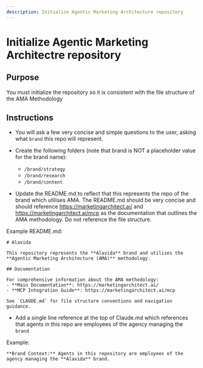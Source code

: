 ```yaml
---
description: Initialize Agentic Marketing Architecture repository
---
```

# Initialize Agentic Marketing Architectre repository

## Purpose

You must initialize the repository so it is consistent with the file structure of the AMA Methodology

## Instructions
- You will ask a few very concise and simple questions to the user, asking what `brand` this repo will represent. 
- Create the following folders (note that brand is NOT a placeholder value for the brand name): 
    - `/brand/strategy`
    - `/brand/research`
    - `/brand/content`

- Update the README.md to reflect that this represents the repo of the brand which utilises AMA. The README.md should be very concise and should reference https://marketingarchitect.ai/ and https://marketingarchitect.ai/mcp as the documentation that outlines the AMA methodology.  Do not reference the file structure. 

Example README.md: 
```
# Alavida

This repository represents the **Alavida** brand and utilizes the **Agentic Marketing Architecture (AMA)** methodology.

## Documentation

For comprehensive information about the AMA methodology:
- **Main Documentation**: https://marketingarchitect.ai/
- **MCP Integration Guide**: https://marketingarchitect.ai/mcp

See `CLAUDE.md` for file structure conventions and navigation guidance.

```

- Add a single line reference at the top of Claude.md which references that agents in this repo are employees of the agency managing the `brand`

Example: 
```
**Brand Context:** Agents in this repository are employees of the agency managing the **Alavida** brand.
```